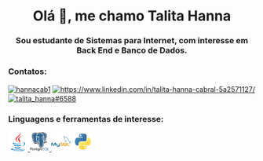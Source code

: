 <h1 align="center">Olá 👋, me chamo Talita Hanna</h1>
<h3 align="center">Sou estudante de Sistemas para Internet, com interesse em Back End e Banco de Dados.</h3>

<h3 align="left">Contatos:</h3>
<p align="left">
<a href="https://twitter.com/hannacab1" target="blank"><img align="center" src="https://raw.githubusercontent.com/rahuldkjain/github-profile-readme-generator/master/src/images/icons/Social/twitter.svg" alt="hannacab1" height="30" width="40" /></a>
<a href="https://linkedin.com/in/https://www.linkedin.com/in/talita-hanna-cabral-5a2571127/" target="blank"><img align="center" src="https://raw.githubusercontent.com/rahuldkjain/github-profile-readme-generator/master/src/images/icons/Social/linked-in-alt.svg" alt="https://www.linkedin.com/in/talita-hanna-cabral-5a2571127/" height="30" width="40" /></a>
<a href="https://discord.gg/talita_hanna#6588" target="blank"><img align="center" src="https://raw.githubusercontent.com/rahuldkjain/github-profile-readme-generator/master/src/images/icons/Social/discord.svg" alt="talita_hanna#6588" height="30" width="40" /></a>
</p>

<h3 align="left">Linguagens e ferramentas de interesse:</h3>
<p align="left"> <a href="https://www.java.com" target="_blank" rel="noreferrer"> <img src="https://raw.githubusercontent.com/devicons/devicon/master/icons/java/java-original.svg" alt="java" width="40" height="40"/> </a> <a href="https://www.postgresql.org/" target="_blank" rel="noreferrer"> <img src="https://raw.githubusercontent.com/devicons/devicon/master/icons/postgresql/postgresql-original-wordmark.svg" alt="postgresql" width="40" height="40"/> </a> <a target="_blank" rel="noreferrer"> <img src="https://raw.githubusercontent.com/devicons/devicon/master/icons/mysql/mysql-original-wordmark.svg" alt="mysql" width="40" height="40"/> </a> <a href="https://www.python.org" target="_blank" rel="noreferrer"> <img src="https://raw.githubusercontent.com/devicons/devicon/master/icons/python/python-original.svg" alt="python" width="40" height="40"/> </a> </p>


